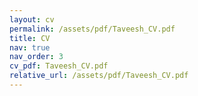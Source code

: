 ```yaml
---
layout: cv
permalink: /assets/pdf/Taveesh_CV.pdf
title: CV
nav: true
nav_order: 3
cv_pdf: Taveesh_CV.pdf
relative_url: /assets/pdf/Taveesh_CV.pdf
---
```

